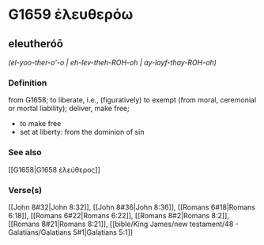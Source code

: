 # G1659 ἐλευθερόω

## eleutheróō

_(el-yoo-ther-o'-o | eh-lev-theh-ROH-oh | ay-layf-thay-ROH-oh)_

### Definition

from G1658; to liberate, i.e., (figuratively) to exempt (from moral, ceremonial or mortal liability); deliver, make free; 

- to make free
- set at liberty: from the dominion of sin

### See also

[[G1658|G1658 ἐλεύθερος]]

### Verse(s)

[[John 8#32|John 8:32]], [[John 8#36|John 8:36]], [[Romans 6#18|Romans 6:18]], [[Romans 6#22|Romans 6:22]], [[Romans 8#2|Romans 8:2]], [[Romans 8#21|Romans 8:21]], [[bible/King James/new testament/48 - Galatians/Galatians 5#1|Galatians 5:1]]